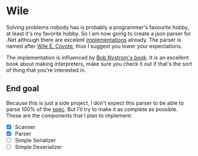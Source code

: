 # Wile
Solving problems nobody has is probably a programmer's favourite hobby, at least it's my favorite hobby. So I am now going to create a json parser for .Net although there are excelent [implementations](https://github.com/JamesNK/Newtonsoft.Json) already. The parser is named after [Wile E. Coyote](https://en.wikipedia.org/wiki/Wile_E._Coyote_and_the_Road_Runner), thus I suggest you lower your expectations.

The implementation is influenced by [Bob Nystrom's book](http://www.craftinginterpreters.com). It is an excellent book about making interpreters, make sure you check it out if that's the sort of thing that you're interested in.

## End goal
Because this is just a side project, I don't expect this parser to be able to parse 100% of the [spec](https://tools.ietf.org/html/rfc7159). But I'll try to make it as complete as possible. These are the components that I plan to implement: 

 - [X] Scanner
 - [X] Parser
 - [ ] Simple Serializer
 - [ ] Simple Deserializer
